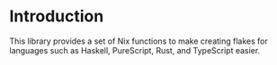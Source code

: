# Introduction

This library provides a set of Nix functions to make creating flakes for
languages such as Haskell, PureScript, Rust, and TypeScript easier.
